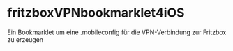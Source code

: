 # fritzboxVPNbookmarklet4iOS
Ein Bookmarklet um eine .mobileconfig für die VPN-Verbindung zur Fritzbox zu erzeugen
